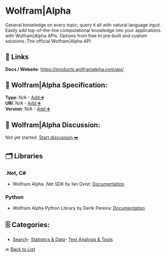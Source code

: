 # Wolfram|Alpha

General knowledge on every topic; query it all with natural language input. Easily add top-of-the-line computational knowledge into your applications with Wolfram|Alpha APIs.  Options from free to pre-built and custom solutions. The official Wolfram|Alpha API

##  🔗 Links
**Docs / Website**: https://products.wolframalpha.com/api/

## 🧬 Wolfram|Alpha Specification:
**Type**: N/A - [Add ➕](https://github.com/apis-list/apis-list/edit/main/apis.yaml#L22172)  
**URI**: N/A - [Add ➕](https://github.com/apis-list/apis-list/edit/main/apis.yaml#L22172)  
**Version**: N/A - [Add ➕](https://github.com/apis-list/apis-list/edit/main/apis.yaml#L22172)

## 💬 Wolfram|Alpha Discussion:
Not yet started. [Start discussion ➡️](https://github.com/apis-list/apis-list/discussions/new)

## 🗂️ Libraries
### .Net, C#
- Wolfram Alpha .Net SDK by Ian Qvist: [Documentation](https://github.com/Genbox/WolframAlpha.NET)
### Python
- Wolfram Alpha Python Library by Derik Pereira: [Documentation](http://products.wolframalpha.com/api/libraries.html)


## 🗄️ Categories:
- [Search](https://github.com/apis-list/apis-list#search-)- [Statistics & Data](https://github.com/apis-list/apis-list#statistics--data-)- [Text Analysis & Tools](https://github.com/apis-list/apis-list#text-analysis--tools-)

🔙  [Back to List](https://github.com/apis-list/apis-list)
